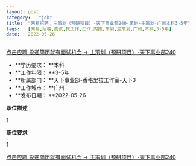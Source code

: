 ```yaml
---
layout:	post
category:	"job"
title:	"网易招聘：主策划（预研项目）-天下事业部240-策划-主策划-广州本科3-5年"
tags:	[网易,招聘,面试,找工作,工作,内推,策划,主策划,广州,本科,3-5年]
date:	2022-05-26
---
```


[点击应聘 投递简历就有面试机会 ->  主策划（预研项目）-天下事业部240](http://mobile.bole.netease.com/bole/boleDetail?id=38715&employeeId=346f03c3cda5f04c&key=all)



- **学历要求： **本科
- **工作年限： **3-5年
- **所属部门： **天下事业部-香格里拉工作室-天下3
- **工作城市： **广州
- **发布日期： **2022-05-26



**职位描述**

1



**职位要求**

1



[点击应聘 投递简历就有面试机会 ->  主策划（预研项目）-天下事业部240](http://mobile.bole.netease.com/bole/boleDetail?id=38715&employeeId=346f03c3cda5f04c&key=all)
